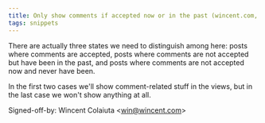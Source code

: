 ```yaml
---
title: Only show comments if accepted now or in the past (wincent.com, 5e48659)
tags: snippets
---
```


There are actually three states we need to distinguish among here: posts where comments are accepted, posts where comments are not accepted but have been in the past, and posts where comments are not accepted now and never have been.

In the first two cases we'll show comment-related stuff in the views, but in the last case we won't show anything at all.

Signed-off-by: Wincent Colaiuta &lt;win@wincent.com&gt;
